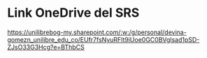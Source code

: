 # Link OneDrive del SRS
https://unilibrebog-my.sharepoint.com/:w:/g/personal/devina-gomezn_unilibre_edu_co/EUfr7fsNyuRFlt9iUoe0GC0BVglsad1pSD-ZJsO33G3Hcg?e=BThbCS
